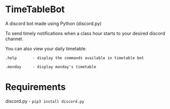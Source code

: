# TimeTableBot

A discord bot made using Python (discord.py)


To send timely notifications when a class hour starts to your desired discord channel.


You can also view your daily timetable.

```
.help       - display the commands available in timetable bot
```

```
.monday     - display monday's timetable
```

# Requirements

discord.py - `pip3 install discord.py`

